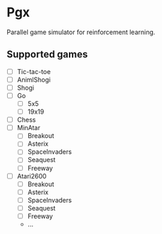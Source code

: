 # Pgx

Parallel game simulator for reinforcement learning.

## Supported games

* [ ] Tic-tac-toe
* [ ] AnimlShogi
* [ ] Shogi
* [ ] Go
  * [ ] 5x5
  * [ ] 19x19
* [ ] Chess
* [ ] MinAtar
  * [ ] Breakout
  * [ ] Asterix
  * [ ] SpaceInvaders
  * [ ] Seaquest
  * [ ] Freeway
* [ ] Atari2600
  * [ ] Breakout
  * [ ] Asterix
  * [ ] SpaceInvaders
  * [ ] Seaquest
  * [ ] Freeway
  * ...
